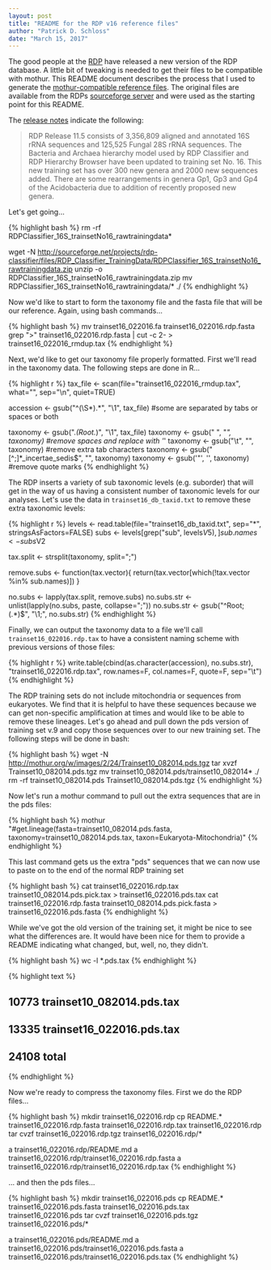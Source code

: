 ```yaml
---
layout: post
title: "README for the RDP v16 reference files"
author: "Patrick D. Schloss"
date: "March 15, 2017"
---
```


The good people at the [RDP](http://rdp.cme.msu.edu) have released a new version of the RDP database. A little bit of tweaking is needed to get their files to be compatible with mothur. This README document describes the process that I used to generate the [mothur-compatible reference files](http://mothur.org/wiki/RDP_reference_files). The original files are available from the RDPs [sourceforge server](http://sourceforge.net/projects/rdp-classifier/files/RDP_Classifier_TrainingData/) and were used as the starting point for this README.

The [release notes](http://rdp.cme.msu.edu/misc/rel10info.jsp#release11_history) indicate the following:

> RDP Release 11.5 consists of 3,356,809 aligned and annotated 16S rRNA sequences and 125,525 Fungal 28S rRNA sequences. The Bacteria and Archaea hierarchy model used by RDP Classifier and RDP Hierarchy Browser have been updated to training set No. 16. This new training set has over 300 new genera and 2000 new sequences added. There are some rearrangements in genera Gp1, Gp3 and Gp4 of the Acidobacteria due to addition of recently proposed new genera.



Let's get going...


{% highlight bash %}
rm -rf RDPClassifier_16S_trainsetNo16_rawtrainingdata*

wget -N http://sourceforge.net/projects/rdp-classifier/files/RDP_Classifier_TrainingData/RDPClassifier_16S_trainsetNo16_rawtrainingdata.zip
unzip -o RDPClassifier_16S_trainsetNo16_rawtrainingdata.zip
mv RDPClassifier_16S_trainsetNo16_rawtrainingdata/* ./
{% endhighlight %}

Now we'd like to start to form the taxonomy file and the fasta file that will be our reference. Again, using bash commands...

{% highlight bash %}
mv trainset16_022016.fa trainset16_022016.rdp.fasta
grep ">" trainset16_022016.rdp.fasta | cut -c 2- > trainset16_022016_rmdup.tax
{% endhighlight %}


Next, we'd like to get our taxonomy file properly formatted. First we'll read in the taxonomy data. The following steps are done in R...


{% highlight r %}
tax_file <- scan(file="trainset16_022016_rmdup.tax", what="", sep="\n", quiet=TRUE)

accession <- gsub("^(\\S*).*", "\\1", tax_file) #some are separated by tabs or spaces or both

taxonomy <- gsub(".*(Root.*)", "\\1", tax_file)
taxonomy <- gsub(" ", "_", taxonomy)	#remove spaces and replace with '_'
taxonomy <- gsub("\t", "", taxonomy)	#remove extra tab characters
taxonomy <- gsub("[^;]*_incertae_sedis$", "", taxonomy)
taxonomy <- gsub('\"', '', taxonomy) #remove quote marks
{% endhighlight %}

The RDP inserts a variety of sub taxonomic levels (e.g. suborder) that will get in the way of us having a consistent number of taxonomic levels for our analyses. Let's use the data in `trainset16_db_taxid.txt` to remove these extra taxonomic levels:


{% highlight r %}
levels <- read.table(file="trainset16_db_taxid.txt", sep="*", stringsAsFactors=FALSE)
subs <- levels[grep("sub", levels$V5),]
sub.names <- subs$V2

tax.split <- strsplit(taxonomy, split=";")

remove.subs <- function(tax.vector){
	return(tax.vector[which(!tax.vector %in% sub.names)])
}

no.subs <- lapply(tax.split, remove.subs)
no.subs.str <- unlist(lapply(no.subs, paste, collapse=";"))
no.subs.str <- gsub("^Root;(.*)$", "\\1;", no.subs.str)
{% endhighlight %}

Finally, we can output the taxonomy data to a file we'll call `trainset16_022016.rdp.tax` to have a consistent naming scheme with previous versions of those files:


{% highlight r %}
write.table(cbind(as.character(accession), no.subs.str), "trainset16_022016.rdp.tax", row.names=F, col.names=F, quote=F, sep="\t")
{% endhighlight %}

The RDP training sets do not include mitochondria or sequences from eukaryotes. We find that it is helpful to have these sequences because we can get non-specific amplification at times and would like to be able to remove these lineages. Let's go ahead and pull down the pds version of training set v.9 and copy those sequences over to our new training set. The following steps will be done in bash:

{% highlight bash %}
wget -N http://mothur.org/w/images/2/24/Trainset10_082014.pds.tgz
tar xvzf Trainset10_082014.pds.tgz
mv trainset10_082014.pds/trainset10_082014* ./
rm -rf trainset10_082014.pds Trainset10_082014.pds.tgz
{% endhighlight %}

Now let's run a mothur command to pull out the extra sequences that are in the pds files:


{% highlight bash %}
mothur "#get.lineage(fasta=trainset10_082014.pds.fasta, taxonomy=trainset10_082014.pds.tax, taxon=Eukaryota-Mitochondria)"
{% endhighlight %}

This last command gets us the extra "pds" sequences that we can now use to paste on to the end of the normal RDP training set


{% highlight bash %}
cat trainset16_022016.rdp.tax trainset10_082014.pds.pick.tax > trainset16_022016.pds.tax
cat trainset16_022016.rdp.fasta trainset10_082014.pds.pick.fasta > trainset16_022016.pds.fasta
{% endhighlight %}

While we've got the old version of the training set, it might be nice to see what the differences are. It would have been nice for them to provide a README indicating what changed, but, well, no, they didn't.


{% highlight bash %}
wc -l *.pds.tax
{% endhighlight %}




{% highlight text %}
##    10773 trainset10_082014.pds.tax
##    13335 trainset16_022016.pds.tax
##    24108 total
{% endhighlight %}

Now we're ready to compress the taxonomy files. First we do the RDP files...


{% highlight bash %}
mkdir trainset16_022016.rdp
cp README.* trainset16_022016.rdp.fasta trainset16_022016.rdp.tax trainset16_022016.rdp
tar cvzf trainset16_022016.rdp.tgz  trainset16_022016.rdp/*

a trainset16_022016.rdp/README.md
a trainset16_022016.rdp/trainset16_022016.rdp.fasta
a trainset16_022016.rdp/trainset16_022016.rdp.tax
{% endhighlight %}

... and then the pds files...


{% highlight bash %}
mkdir trainset16_022016.pds
cp README.* trainset16_022016.pds.fasta trainset16_022016.pds.tax trainset16_022016.pds
tar cvzf trainset16_022016.pds.tgz  trainset16_022016.pds/*

a trainset16_022016.pds/README.md
a trainset16_022016.pds/trainset16_022016.pds.fasta
a trainset16_022016.pds/trainset16_022016.pds.tax
{% endhighlight %}
